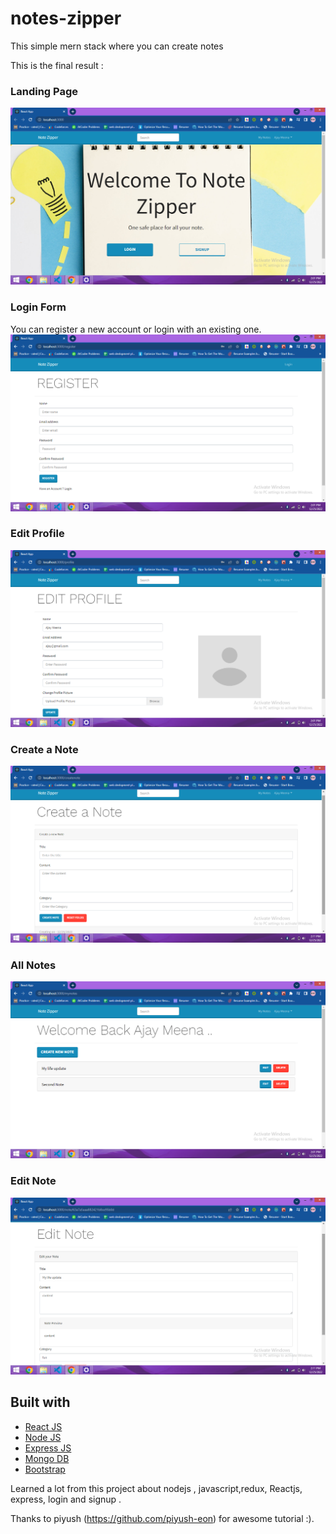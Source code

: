 # notes-zipper

This simple mern stack where you can create notes

This is the final result :

### Landing Page

<img src="./live-image-of-app/1.png" alt="img" />

### Login Form

You can register a new account or login with an existing one.
<img src="./live-image-of-app/2.png" alt="img" />

### Edit Profile

<img src="./live-image-of-app/3.png" alt="img" />

### Create a Note

<img src="./live-image-of-app/4.png" alt="img" />

### All Notes

<img src="./live-image-of-app/5.png" alt="img" />

### Edit Note

<img src="./live-image-of-app/6.png" alt="img" />

## Built with

- [React JS](https://reactjs.org/)
- [Node JS](https://nodejs.org/)
- [Express JS](https://expressjs.com/)
- [Mongo DB](https://www.mongodb.com/)
- [Bootstrap](http://getbootstrap.com/)

Learned a lot from this project about nodejs , javascript,redux, Reactjs, express, login and signup .

Thanks to piyush (https://github.com/piyush-eon) for awesome tutorial :).
